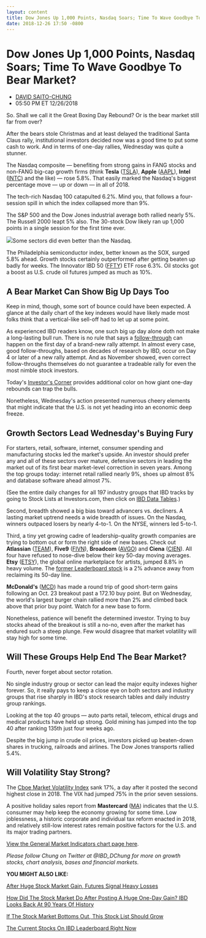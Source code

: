 ```yaml
---
layout: content
title: Dow Jones Up 1,000 Points, Nasdaq Soars; Time To Wave Goodbye To Bear Market?
date: 2018-12-26 17:50 -0800
---
```



Dow Jones Up 1,000 Points, Nasdaq Soars; Time To Wave Goodbye To Bear Market?
==============================================================================




* [DAVID SAITO-CHUNG](https://www.investors.com/author/chungd/ "Posts by DAVID SAITO-CHUNG")
* 05:50 PM ET 12/26/2018




So. Shall we call it the Great Boxing Day Rebound? Or is the bear market still far from over?


After the bears stole Christmas and at least delayed the traditional Santa Claus rally, institutional investors decided now was a good time to put some cash to work. And in terms of one-day rallies, Wednesday was quite a stunner.


The Nasdaq composite — benefiting from strong gains in FANG stocks and non-FANG big-cap growth firms (think **Tesla** ([TSLA](https://research.investors.com/quote.aspx?symbol=TSLA)), **Apple** ([AAPL](https://research.investors.com/quote.aspx?symbol=AAPL)), **Intel** ([INTC](https://research.investors.com/quote.aspx?symbol=INTC)) and the like) — rose 5.8%. That easily marked the Nasdaq's biggest percentage move — up or down — in all of 2018.


The tech-rich Nasdaq 100 catapulted 6.2%. Mind you, that follows a four-session spill in which the index collapsed more than 9%.


The S&P 500 and the Dow Jones industrial average both rallied nearly 5%. The Russell 2000 leapt 5% also. The 30-stock Dow likely ran up 1,000 points in a single session for the first time ever.


![](https://www.investors.com/wp-content/uploads/2018/12/MP122618-262x300.jpg)Some sectors did even better than the Nasdaq.


The Philadelphia semiconductor index, better known as the SOX, surged 5.8% ahead. Growth stocks certainly outperformed after getting beaten up badly for weeks. The Innovator IBD 50 ([FFTY](https://research.investors.com/quote.aspx?symbol=FFTY)) ETF rose 6.3%. Oil stocks got a boost as U.S. crude oil futures jumped as much as 10%.


A Bear Market Can Show Big Up Days Too
--------------------------------------


Keep in mind, though, some sort of bounce could have been expected. A glance at the daily chart of the key indexes would have likely made most folks think that a vertical-like sell-off had to let up at some point.


As experienced IBD readers know, one such big up day alone doth not make a long-lasting bull run. There is no rule that says a [follow-through](https://www.investors.com/how-to-invest/investors-corner/how-to-find-next-stock-market-bottom/) can happen on the first day of a brand-new rally attempt. In almost every case, good follow-throughs, based on decades of research by IBD, occur on Day 4 or later of a new rally attempt. And as November showed, even correct follow-throughs themselves do not guarantee a tradeable rally for even the most nimble stock investors.


Today's [Investor's Corner](https://www.investors.com/how-to-invest/investors-corner/bear-market-stocks-big-one-day-gain/) provides additional color on how giant one-day rebounds can trap the bulls.


Nonetheless, Wednesday's action presented numerous cheery elements that might indicate that the U.S. is not yet heading into an economic deep freeze.


Growth Sectors Lead Wednesday's Buying Fury
-------------------------------------------


For starters, retail, software, internet, consumer spending and manufacturing stocks led the market's upside. An investor should prefer any and all of these sectors over mature, defensive sectors in leading the market out of its first bear market-level correction in seven years. Among the top groups today: internet retail rallied nearly 9%, shoes up almost 8% and database software ahead almost 7%.


(See the entire daily changes for all 197 industry groups that IBD tracks by going to Stock Lists at Investors.com, then click on [IBD Data Tables](https://www.investors.com/ibd-data-tables/).)


Second, breadth showed a big bias toward advancers vs. decliners. A lasting market uptrend needs a wide breadth of issues. On the Nasdaq, winners outpaced losers by nearly 4-to-1. On the NYSE, winners led 5-to-1.


Third, a tiny yet growing cadre of leadership-quality growth companies are trying to bottom out or form the right side of new bases. Check out **Atlassian** ([TEAM](https://research.investors.com/quote.aspx?symbol=TEAM)), **Five9** ([FIVN](https://research.investors.com/quote.aspx?symbol=FIVN)), **Broadcom** ([AVGO](https://research.investors.com/quote.aspx?symbol=AVGO)) and **Ciena** ([CIEN](https://research.investors.com/quote.aspx?symbol=CIEN)). All four have refused to nose-dive below their key 50-day moving averages. **Etsy** ([ETSY](https://research.investors.com/quote.aspx?symbol=ETSY)), the global online marketplace for artists, jumped 8.8% in heavy volume. The [former Leaderboard stock](https://leaderboard.investors.com/#/leaders/leadersnearabuypoint) is a 2% advance away from reclaiming its 50-day line.


**McDonald's** ([MCD](https://research.investors.com/quote.aspx?symbol=MCD)) has made a round trip of good short-term gains following an Oct. 23 breakout past a 172.10 buy point. But on Wednesday, the world's largest burger chain rallied more than 2% and climbed back above that prior buy point. Watch for a new base to form.


Nonetheless, patience will benefit the determined investor. Trying to buy stocks ahead of the breakout is still a no-no, even after the market has endured such a steep plunge. Few would disagree that market volatility will stay high for some time.


Will These Groups Help End The Bear Market?
-------------------------------------------


Fourth, never forget about sector rotation.


No single industry group or sector can lead the major equity indexes higher forever. So, it really pays to keep a close eye on both sectors and industry groups that rise sharply in IBD's stock research tables and daily industry group rankings.


Looking at the top 40 groups — auto parts retail, telecom, ethical drugs and medical products have held up strong. Gold mining has jumped into the top 40 after ranking 135th just four weeks ago.


Despite the big jump in crude oil prices, investors picked up beaten-down shares in trucking, railroads and airlines. The Dow Jones transports rallied 5.4%.


Will Volatility Stay Strong?
----------------------------


The [Cboe Market Volatility Index](https://research.investors.com/psychological-market-indicators/chart?type=volatility) sank 17%, a day after it posted the second highest close in 2018. The VIX had jumped 75% in the prior seven sessions.


A positive holiday sales report from **Mastercard** ([MA](https://research.investors.com/quote.aspx?symbol=MA)) indicates that the U.S. consumer may help keep the economy growing for some time. Low joblessness, a historic corporate and individual tax reform enacted in 2018, and relatively still-low interest rates remain positive factors for the U.S. and its major trading partners.


[View the General Market Indicators chart page here](https://www.investors.com/wp-content/uploads/2018/12/IBD2612153010GMI.pdf).


*Please follow Chung on Twitter at @IBD\_DChung for more on growth stocks, chart analysis, bases and financial markets.*


**YOU MIGHT ALSO LIKE:**


[After Huge Stock Market Gain, Futures Signal Heavy Losses](https://www.investors.com/market-trend/stock-market-today/dow-jones-futures-atlassian-workday-twilio-stock-market/)


[How Did The Stock Market Do After Posting A Huge One-Day Gain? IBD Looks Back At 90 Years Of History](https://www.investors.com/how-to-invest/investors-corner/bear-market-stocks-big-one-day-gain/)


[If The Stock Market Bottoms Out, This Stock List Should Grow](https://research.investors.com/stock-lists/sector-leaders)


[The Current Stocks On IBD Leaderboard Right Now](https://leaderboard.investors.com/#/leaders/leadersnearabuypoint)




